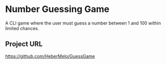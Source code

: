 # Number Guessing Game

A CLI game where the user must guess a number between 1 and 100 within limited chances.

## Project URL

https://github.com/HeberMelo/GuessGame
